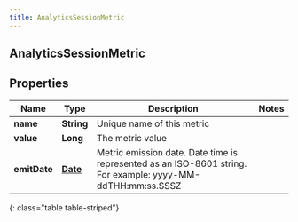 ```yaml
---
title: AnalyticsSessionMetric
---
```

## AnalyticsSessionMetric


## Properties

| Name | Type | Description | Notes |
| ------------ | ------------- | ------------- | ------------- |
| **name** | **String** | Unique name of this metric |  |
| **value** | **Long** | The metric value |  |
| **emitDate** | [**Date**](Date.html) | Metric emission date. Date time is represented as an ISO-8601 string. For example: yyyy-MM-ddTHH:mm:ss.SSSZ |  |
{: class="table table-striped"}



